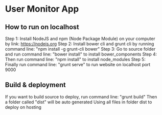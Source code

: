 # User Monitor App

## How to run on localhost

Step 1: Install NodeJS and npm (Node Package Module) on your computer by link: https://nodejs.org
Step 2: Install bower cli and grunt cli by running command line: "npm install -g grunt-cli bower"
Step 3: Go to source folder and run command line: "bower install" to install bower_components
Step 4: Then run command line: "npm install" to install node_modules
Step 5: Finally run command line: "grunt serve" to run website on localhost port 9000 

## Build & deployment
If you want to build source to deploy, run command line: "grunt build"
Then a folder called "dist" will be auto generated
Using all files in folder dist to deploy on hosting

